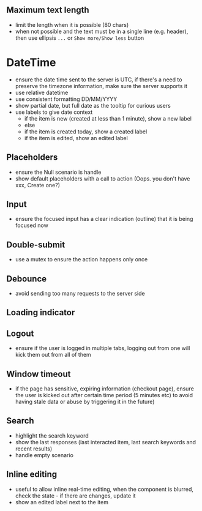 ## Maximum text length
- limit the length when it is possible (80 chars)
- when not possible and the text must be in a single line (e.g. header), then use ellipsis `...` or `Show more/Show less` button


# DateTime

- ensure the date time sent to the server is UTC, if there's a need to preserve the timezone information, make sure the server supports it
- use relative datetime
- use consistent formatting DD/MM/YYYY
- show partial date, but full date as the tooltip for curious users
- use labels to give date context
  - if the item is new (created at less than 1 minute), show a new label
  - else
  - if the item is created today, show a created label
  - if the item is edited, show an edited label


## Placeholders

- ensure the Null scenario is handle
- show default placeholders with a call to action (Oops. you don't have xxx, Create one?)

## Input

- ensure the focused input has a clear indication (outline) that it is being focused now

## Double-submit

- use a mutex to ensure the action happens only once

## Debounce

- avoid sending too many requests to the server side


## Loading indicator

## Logout
- ensure if the user is logged in multiple tabs, logging out from one will kick them out from all of them

## Window timeout
- if the page has sensitive, expiring information (checkout page), ensure the user is kicked out after certain time period (5 minutes etc) to avoid having stale data or abuse by triggering it in the future)


## Search
- highlight the search keyword
- show the last responses (last interacted item, last search keywords and recent results)
- handle empty scenario

## Inline editing
- useful to allow inline real-time editing, when the component is blurred, check the state - if there are changes, update it
- show an edited label next to the item
